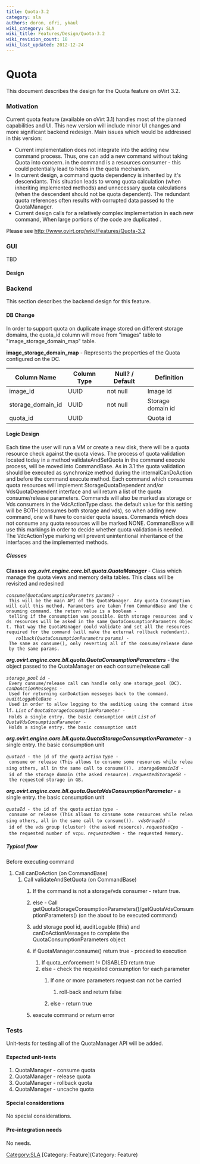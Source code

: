 ```yaml
---
title: Quota-3.2
category: sla
authors: doron, ofri, ykaul
wiki_category: SLA
wiki_title: Features/Design/Quota-3.2
wiki_revision_count: 18
wiki_last_updated: 2012-12-24
---
```


# Quota

This document describes the design for the Quota feature on oVirt 3.2.

### Motivation

Current quota feature (available on oVirt 3.1) handles most of the planned capabilities and UI.
This new version will include minor UI changes and more significant backend redesign.
Main issues which would be addressed in this version:

*   Current implementation does not integrate into the adding new command process. Thus, one can add a new command without taking Quota into concern. in the command is a resources consumer - this could potentially lead to holes in the quota mechanism.
*   In current design, a command quota dependency is inherited by it's descendants. This situation leads to wrong quota calculation (when inheriting implemented methods) and unnecessary quota calculations (when the descendent should not be quota dependent). The redundant quota references often results with corrupted data passed to the QuotaManager.
*   Current design calls for a relatively complex implementation in each new command, When large portions of the code are duplicated .

Please see <http://www.ovirt.org/wiki/Features/Quota-3.2>

### GUI

TBD

#### Design

### Backend

This section describes the backend design for this feature.

#### DB Change

In order to support quota on duplicate image stored on different storage domains, the quota_id column will move from "images" table to "image_storage_domain_map" table.

**image_storage_domain_map** - Represents the properties of the Quota configured on the DC.

| Column Name         | Column Type | Null? / Default | Definition        |
|---------------------|-------------|-----------------|-------------------|
| image_id           | UUID        | not null        | Image Id          |
| storage_domain_id | UUID        | not null        | Storage domain id |
| quota_id           | UUID        |                 | Quota id          |

#### Logic Design

Each time the user will run a VM or create a new disk, there will be a quota resource check against the quota views.
The process of quota validation located today in a method validateAndSetQuota in the command execute process, will be moved into CommandBase.
As in 3.1 the quota validation should be executed as synchronize method during the internalCanDoAction and before the command execute method.
Each command which consumes quota resources will implement StorageQuotaDependent and/or VdsQuotaDependent interface and will return a list of the quota consume/release parameters.
Commands will also be marked as storage or Vds consumers in the VdcActionType class. the default value for this setting will be BOTH (consumes both storage and vds), so when adding new command, one will have to consider quota issues. Commands which does not consume any quota resources will be marked NONE. CommandBase will use this markings in order to decide whether quota validation is needed.
The VdcActionType marking will prevent unintentional inheritance of the interfaces and the implemented methods.

##### Classes

**Classes**
***org.ovirt.engine.core.bll.quota.QuotaManager*** - Class which manage the quota views and memory delta tables. This class will be revisited and redesined

*`consume(QuotaConsumptionParametrs` `params)`*` - This will be the main API of the QuotaManager. Any quota Consumption will call this method. Parameters are taken from CommandBase and the consuming command. the return value is a boolean - telling if the consumption was possible. Both storage resources and vds resources will be asked in the same QuotaConsumptionParametrs Object. That way the QuotaManager could validate and set all the resources required for the command (will make the external rollback redundant).    `
*`rolback(QuotaConsumptionParametrs` `params)`*` - The same as consume(), only reverting all of the consume/release done by the same params.`

***org.ovirt.engine.core.bll.quota.QuotaConsumptionParameters*** - the object passed to the QuotaManager on each consume/release call

*`storage_pool` `id`*` - Every cunsume/release call can handle only one storage_pool (DC).`
*`canDoActionMesseges`*` - Used for returning canDoAction messeges back to the command. `
*`auditLoggableBase`*` - Used in order to allow logging to the auditLog using the command itself.`
*`List` `of` `QuotaStorageConsumptionParameter`*` - Holds a single entry. the basic consumption unit`
*`List` `of` `QuotaVdsConsumptionParameter`*` - Holds a single entry. the basic consumption unit`

***org.ovirt.engine.core.bll.quota.QuotaStorageConsumptionParameter*** - a single entry. the basic consumption unit

*`quotaId`*` - the id of the quota`
*`action` `type`*` - consume or release (This allows to consume some resources while releasing others, all in the same call to consume()). `
*`storageDomainId`*` - id of the storage domain (the asked resource).`
*`requestedStorageGB`*` - the requested storage in GB.`

***org.ovirt.engine.core.bll.quota.QuotaVdsConsumptionParameter*** - a single entry. the basic consumption unit

*`quotaId`*` - the id of the quota`
*`action` `type`*` - consume or release (This allows to consume some resources while releasing others, all in the same call to consume()). `
*`vdsGroupId`*` - id of the vds group (cluster) (the asked resource).`
*`requestedCpu`*` - the requested number of vcpu.`
*`requestedMem`*` - the requested Memory.`

##### Typical flow

Before executing command

1.  Call canDoAction (on CommandBase)
    1.  Call validateAndSetQuota (on CommandBase)
        1.  If the command is not a storage/vds consumer - return true.
        2.  else - Call getQuotaStorageConsumptionParameters()/getQuotaVdsConsumptionParameters() (on the about to be executed command)
        3.  add storage pool id, auditLogable (this) and canDoActionMessages to complete the QuotaConsumptionParameters object
        4.  if QuotaManager.consume() return true - proceed to execution
            1.  If quota_enforcement != DISABLED return true
            2.  else - check the requested consumption for each parameter
                1.  If one or more parameters request can not be carried
                    1.  roll-back and return false

                2.  else - return true

        5.  execute command or return error

### Tests

Unit-tests for testing all of the QuotaManager API will be added.

#### Expected unit-tests

1.  QuotaManager - consume quota
2.  QuotaManager - release quota
3.  QuotaManager - rollback quota
4.  QuotaManager - uncache quota

#### Special considerations

No special considerations.

#### Pre-integration needs

No needs.

<Category:SLA> [Category: Feature](Category: Feature)
